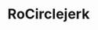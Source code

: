 ---
title: RoCirclejerk
crosslinks:
- Romania
- romania_ss
- MustarDeTecuci
- RoGonewild
- RoCringe
- manele
- hmmm
- amscrisasta
- europe
- ComedyCemetery
- Ghita
- valoare
- circlejerk
- Stanga
- Art
- Argentinacirclejerk
- romania
- kesarak
- Memeconomy
---